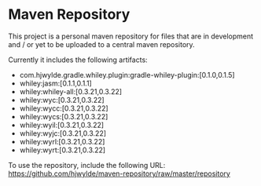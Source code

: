 # Maven Repository

This project is a personal maven repository for files that are in development and / or yet to be uploaded to a central maven repository.

Currently it includes the following artifacts:
* com.hjwylde.gradle.whiley.plugin:gradle-whiley-plugin:[0.1.0,0.1.5]
* whiley:jasm:[0.1.1,0.1.1]
* whiley:whiley-all:[0.3.21,0.3.22]
* whiley:wyc:[0.3.21,0.3.22]
* whiley:wycc:[0.3.21,0.3.22]
* whiley:wycs:[0.3.21,0.3.22]
* whiley:wyil:[0.3.21,0.3.22]
* whiley:wyjc:[0.3.21,0.3.22]
* whiley:wyrl:[0.3.21,0.3.22]
* whiley:wyrt:[0.3.21,0.3.22]

To use the repository, include the following URL: https://github.com/hjwylde/maven-repository/raw/master/repository
